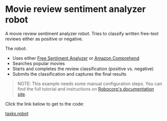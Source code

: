 # Movie review sentiment analyzer robot

A movie review sentiment analyzer robot. Tries to classify written free-text reviews either as positive or negative.

The robot:

- Uses either [Free Sentiment Analyzer](https://www.danielsoper.com/sentimentanalysis/default.aspx) or [Amazon Comprehend](https://aws.amazon.com/comprehend/)
- Searches popular movies
- Starts and completes the review classification (positive vs. negative)
- Submits the classification and captures the final results

> NOTE: This example needs some manual configuration steps. You can find the full tutorial and instructions on [Robocorp's documentation site](https://www.robocorp.com/docs/development-howtos/ai-machine-learning/movie-review-sentiment-analyzer-robot).

Click the link below to get to the code:

[tasks.robot](./tasks.robot)
